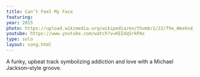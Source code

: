 ```yaml
---
title: Can’t Feel My Face
featuring:
year: 2015
photo: https://upload.wikimedia.org/wikipedia/en/thumb/2/22/The_Weeknd_-_Can%27t_Feel_My_Face.png/250px-The_Weeknd_-_Can%27t_Feel_My_Face.png
youtube: https://www.youtube.com/watch?v=KEI4qSrkPAs
type: solo
layout: song.html
---
```


A funky, upbeat track symbolizing addiction and love with a Michael Jackson–style groove.
